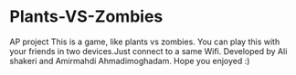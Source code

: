 # Plants-VS-Zombies
AP project
This is a game, like plants vs zombies. 
You can play this with your friends in two devices.Just connect to a same Wifi.
Developed by Ali shakeri and Amirmahdi Ahmadimoghadam.
Hope you enjoyed :)
